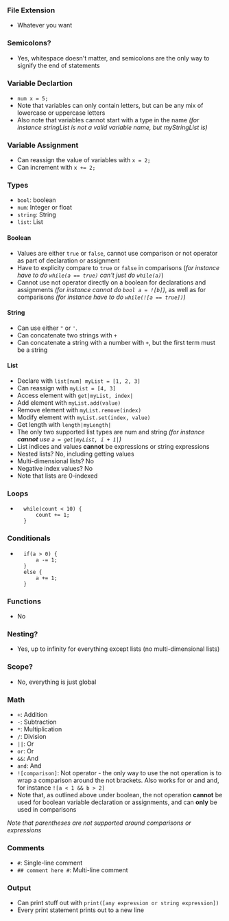 ### File Extension
- Whatever you want

### Semicolons?
- Yes, whitespace doesn't matter, and semicolons are the only way to signify the end of statements

### Variable Declartion
- `num x = 5;`
- Note that variables can only contain letters, but can be any mix of lowercase or uppercase letters
- Also note that variables cannot start with a type in the name *(for instance stringList is not a valid variable name, but myStringList is)*

### Variable Assignment
- Can reassign the value of variables with `x = 2;`
- Can increment with `x += 2;`

### Types
- `bool`: boolean
- `num`: Integer or float
- `string`: String
- `list`: List

#### Boolean
- Values are either `true` or `false`, cannot use comparison or not operator as part of declaration or assignment
- Have to explicity compare to `true` or `false` in comparisons (*for instance have to do `while(a == true)` can't just do `while(a)`*)
- Cannot use not operator directly on a boolean for declarations and assignments *(for instance cannot do `bool a = ![b]`)*, as well as for comparisons *(for instance have to do `while(![a == true])`)*

#### String
- Can use either `"` or `'`.
- Can concatenate two strings with `+`
- Can concatenate a string with a number with `+`, but the first term must be a string

#### List
- Declare with `list[num] myList = [1, 2, 3]`
- Can reassign with `myList = [4, 3]`
- Access element with `get|myList, index|`
- Add element with `myList.add(value)`
- Remove element with `myList.remove(index)`
- Modify element with `myList.set(index, value)`
- Get length with `length|myLength|`
- The only two supported list types are num and string *(for instance **cannot** use `a = get|myList, i + 1|`)*
- List indices and values **cannot** be expressions or string expressions
- Nested lists? No, including getting values 
- Multi-dimensional lists? No
- Negative index values? No
- Note that lists are 0-indexed

### Loops
- ```
    while(count < 10) {
        count += 1;
    }

### Conditionals
- ```
    if(a > 0) {
        a -= 1;
    }
    else {
        a += 1;
    }

### Functions
- No

### Nesting?
- Yes, up to infinity for everything except lists (no multi-dimensional lists)

### Scope?
- No, everything is just global

### Math
- `+`: Addition
- `-`: Subtraction
- `*`: Multiplication
- `/`: Division
- `||`: Or
- `or`: Or
- `&&`: And
- `and`: And
- `![comparison]`: Not operator - the only way to use the not operation is to wrap a comparison around the not brackets. Also works for or and and, for instance `![a < 1 && b > 2]`
- Note that, as outlined above under boolean, the not operation **cannot** be used for boolean variable declaration or assignments, and can **only** be used in comparisons

*Note that parentheses are not supported around comparisons or expressions*

### Comments
- `#`: Single-line comment
- `## comment here #`: Multi-line comment

### Output
- Can print stuff out with `print([any expression or string expression])`
- Every print statement prints out to a new line